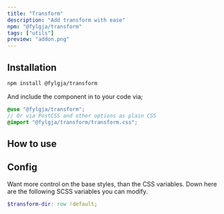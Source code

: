 ```yaml
---
title: "Transform"
description: "Add transform with ease"
npm: "@fylgja/transform"
tags: ["utils"]
preview: "addon.png"
---
```


## Installation

```bash
npm install @fylgja/transform
```

And include the component in to your code via;

```scss
@use "@fylgja/transform";
// Or via PostCSS and other options as plain CSS
@import "@fylgja/transform/transform.css";
```

## How to use

<!-- TODO -->

## Config

Want more control on the base styles, than the CSS variables.
Down here are the following SCSS variables you can modify.

```scss
$transform-dir: row !default;
```
